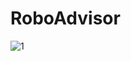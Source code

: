 # RoboAdvisor

![1](https://user-images.githubusercontent.com/62320593/94351505-3225e180-0027-11eb-9288-2dfe9e21a732.gif)
